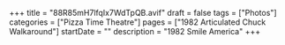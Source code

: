 +++
title = "88R85mH7lfqIx7WdTpQB.avif"
draft = false
tags = ["Photos"]
categories = ["Pizza Time Theatre"]
pages = ["1982 Articulated Chuck Walkaround"]
startDate = ""
description = "1982 Smile America"
+++

